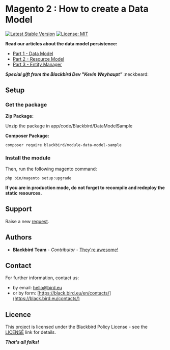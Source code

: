 # Magento 2 : How to create a Data Model

[![Latest Stable Version](https://img.shields.io/packagist/v/blackbird/module-data-model-sample.svg?style=flat-square)](https://packagist.org/packages/blackbird/module-data-model-sample)
[![License: MIT](https://img.shields.io/github/license/blackbird-agency/magento-2-data-model-sample.svg?style=flat-square)](./LICENSE) 

**Read our articles about the data model persistence:**

- [Part 1 - Data Model](https://black.bird.eu/en/blog/recettem2.html)
- [Part 2 - Resource Model](https://black.bird.eu/en/blog/recettem2-2.html)
- [Part 3 - Entity Manager](https://black.bird.eu/en/blog/recettem2-3.html)

***Special gift from the Blackbird Dev "Kevin Weyhaupt"*** :neckbeard:

## Setup

### Get the package

**Zip Package:**

Unzip the package in app/code/Blackbird/DataModelSample

**Composer Package:**

```
composer require blackbird/module-data-model-sample
```

### Install the module

Then, run the following magento command:

```
php bin/magento setup:upgrade
```

**If you are in production mode, do not forget to recompile and redeploy the static resources.**

## Support

Raise a new [request](https://github.com/blackbird-agency/magento-2-data-model-sample/issues).

## Authors

- **Blackbird Team** - *Contributor* - [They're awesome!](https://github.com/blackbird-agency)

## Contact

For further information, contact us:

- by email: hello@bird.eu
- or by form: [https://black.bird.eu/en/contacts/](https://black.bird.eu/contacts/)

## Licence

This project is licensed under the Blackbird Policy License - see the [LICENSE](./LICENSE) link for details.

***That's all folks!***
